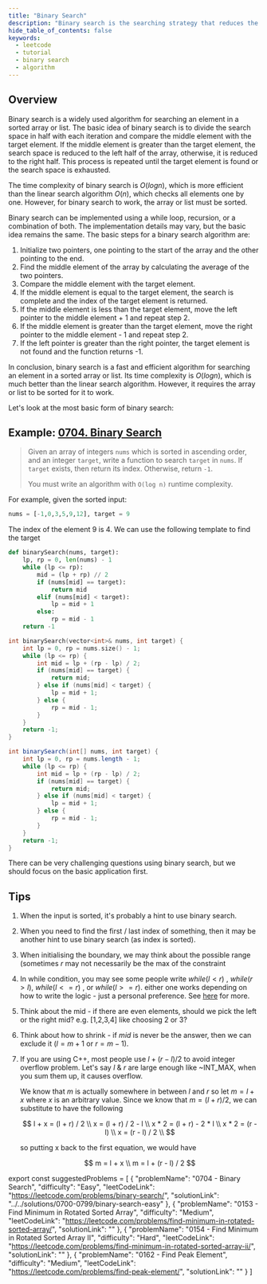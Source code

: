 ```yaml
---
title: "Binary Search"
description: "Binary search is the searching strategy that reduces the search space by half every iteration until you have found the target."
hide_table_of_contents: false
keywords:
  - leetcode
  - tutorial
  - binary search
  - algorithm
---
```


<TutorialCredits authors="@heiheihang, @wingkwong"/>

## Overview

Binary search is a widely used algorithm for searching an element in a sorted array or list. The basic idea of binary search is to divide the search space in half with each iteration and compare the middle element with the target element. If the middle element is greater than the target element, the search space is reduced to the left half of the array, otherwise, it is reduced to the right half. This process is repeated until the target element is found or the search space is exhausted.

The time complexity of binary search is $O(log n)$, which is more efficient than the linear search algorithm $O(n)$, which checks all elements one by one. However, for binary search to work, the array or list must be sorted.

Binary search can be implemented using a while loop, recursion, or a combination of both. The implementation details may vary, but the basic idea remains the same. The basic steps for a binary search algorithm are:

1. Initialize two pointers, one pointing to the start of the array and the other pointing to the end.
2. Find the middle element of the array by calculating the average of the two pointers.
3. Compare the middle element with the target element.
4. If the middle element is equal to the target element, the search is complete and the index of the target element is returned.
5. If the middle element is less than the target element, move the left pointer to the middle element + 1 and repeat step 2.
6. If the middle element is greater than the target element, move the right pointer to the middle element - 1 and repeat step 2.
7. If the left pointer is greater than the right pointer, the target element is not found and the function returns -1.

In conclusion, binary search is a fast and efficient algorithm for searching an element in a sorted array or list. Its time complexity is $O(log n)$, which is much better than the linear search algorithm. However, it requires the array or list to be sorted for it to work.

Let's look at the most basic form of binary search:

## Example: [0704. Binary Search](https://leetcode.com/problems/binary-search/)

> Given an array of integers `nums` which is sorted in ascending order, and an integer `target`, write a function to search `target` in `nums`. If `target` exists, then return its index. Otherwise, return `-1`.
>
> You must write an algorithm with `O(log n)` runtime complexity.

For example, given the sorted input:

```python
nums = [-1,0,3,5,9,12], target = 9
```

The index of the element 9 is 4. We can use the following template to find the target

<Tabs>
<TabItem value="py" label="Python">
<SolutionAuthor name="@heiheihang"/>

```python
def binarySearch(nums, target):
    lp, rp = 0, len(nums) - 1
    while (lp <= rp):
        mid = (lp + rp) // 2
        if (nums[mid] == target):
            return mid
        elif (nums[mid] < target):
            lp = mid + 1
        else:
            rp = mid - 1
    return -1
```

</TabItem>

<TabItem value="cpp" label="C++">
<SolutionAuthor name="@wingkwong"/>

```cpp
int binarySearch(vector<int>& nums, int target) {
    int lp = 0, rp = nums.size() - 1;
    while (lp <= rp) {
        int mid = lp + (rp - lp) / 2;
        if (nums[mid] == target) {
            return mid;
        } else if (nums[mid] < target) {
            lp = mid + 1;
        } else {
            rp = mid - 1;
        }
    }
    return -1;
}
```

</TabItem>

<TabItem value="java" label="Java">
<SolutionAuthor name="@wingkwong"/>

```java
int binarySearch(int[] nums, int target) {
    int lp = 0, rp = nums.length - 1;
    while (lp <= rp) {
        int mid = lp + (rp - lp) / 2;
        if (nums[mid] == target) {
            return mid;
        } else if (nums[mid] < target) {
            lp = mid + 1;
        } else {
            rp = mid - 1;
        }
    }
    return -1;
}

```

</TabItem>
</Tabs>

There can be very challenging questions using binary search, but we should focus on the basic application first.

## Tips

1. When the input is sorted, it's probably a hint to use binary search.
2. When you need to find the first / last index of something, then it may be another hint to use binary search (as index is sorted).
3. When initialising the boundary, we may think about the possible range (sometimes $r$ may not necessarily be the max of the constraint
4. In while condition, you may see some people write $while (l < r)$ , $while (r > l)$, $while (l <= r)$ , or $while (l >= r)$. either one works depending on how to write the logic - just a personal preference. See [here](https://stackoverflow.com/questions/35613574/when-to-use-in-binary-search-condition) for more.
5. Think about the mid - if there are even elements, should we pick the left or the right mid? e.g. [1,2,3,4] like choosing $2$ or $3$?
6. Think about how to shrink - if $mid$ is never be the answer, then we can exclude it ($l = m + 1$ or $r = m - 1$).
7. If you are using C++, most people use $l + (r - l) / 2$ to avoid integer overflow problem. Let's say $l$ & $r$ are large enough like ~INT_MAX, when you sum them up, it causes overflow.

   We know that $m$ is actually somewhere in between $l$ and $r$ so let $m = l + x$ where $x$ is an arbitrary value. Since we know that $m = (l + r) / 2$, we can substitute to have the following

   $$
       l + x = (l + r) / 2 \\
       x = (l + r) / 2 - l \\
       x * 2 = (l + r) - 2 * l \\
       x * 2 = (r - l)  \\
       x = (r - l) / 2 \\
   $$

   so putting x back to the first equation, we would have

   $$
   m = l + x \\
   m = l + (r - l) / 2
   $$

export const suggestedProblems = [
{
"problemName": "0704 - Binary Search",
"difficulty": "Easy",
"leetCodeLink": "https://leetcode.com/problems/binary-search/",
"solutionLink": "../../solutions/0700-0799/binary-search-easy"
},
{
"problemName": "0153 - Find Minimum in Rotated Sorted Array",
"difficulty": "Medium",
"leetCodeLink": "https://leetcode.com/problems/find-minimum-in-rotated-sorted-array/",
"solutionLink": ""
},
{
"problemName": "0154 - Find Minimum in Rotated Sorted Array II",
"difficulty": "Hard",
"leetCodeLink": "https://leetcode.com/problems/find-minimum-in-rotated-sorted-array-ii/",
"solutionLink": ""
},
{
"problemName": "0162 - Find Peak Element",
"difficulty": "Medium",
"leetCodeLink": "https://leetcode.com/problems/find-peak-element/",
"solutionLink": ""
}
]

<Table title="Suggested Problems" data={suggestedProblems} />
